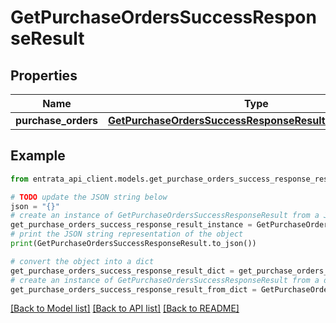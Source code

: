 # GetPurchaseOrdersSuccessResponseResult


## Properties

Name | Type | Description | Notes
------------ | ------------- | ------------- | -------------
**purchase_orders** | [**GetPurchaseOrdersSuccessResponseResultPurchaseOrders**](GetPurchaseOrdersSuccessResponseResultPurchaseOrders.md) |  | [optional] 

## Example

```python
from entrata_api_client.models.get_purchase_orders_success_response_result import GetPurchaseOrdersSuccessResponseResult

# TODO update the JSON string below
json = "{}"
# create an instance of GetPurchaseOrdersSuccessResponseResult from a JSON string
get_purchase_orders_success_response_result_instance = GetPurchaseOrdersSuccessResponseResult.from_json(json)
# print the JSON string representation of the object
print(GetPurchaseOrdersSuccessResponseResult.to_json())

# convert the object into a dict
get_purchase_orders_success_response_result_dict = get_purchase_orders_success_response_result_instance.to_dict()
# create an instance of GetPurchaseOrdersSuccessResponseResult from a dict
get_purchase_orders_success_response_result_from_dict = GetPurchaseOrdersSuccessResponseResult.from_dict(get_purchase_orders_success_response_result_dict)
```
[[Back to Model list]](../README.md#documentation-for-models) [[Back to API list]](../README.md#documentation-for-api-endpoints) [[Back to README]](../README.md)


